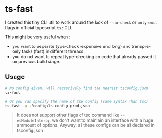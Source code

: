# ts-fast

I created this tiny CLI util to work around the lack of ``--no-check`` or ``only-emit`` flags in official typescript `tsc` CLI.

This might be very useful when :

* you want to seperate type-check (expensive and long) and transpile-only tasks (fast) in different threads.
* you do not want to repeat type-checking on code that already passed it on previous build stage.

## Usage

````bash
# No config given, will recusrively find the nearest tsconfig.json
ts-fast

# Or you can spacify the name of the config (same syntax than tsc)
ts-fast -p ./config/ts-config.prod.json
````

> It does not support other flags of tsc command like `--esModuleInterop`, we don't want to maintain an interface with a huge ammount of options. Anyway, all these configs can be all declared in tsconfig.json
